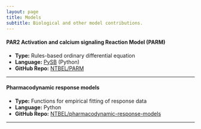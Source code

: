 ```yaml
---
layout: page
title: Models
subtitle: Biological and other model contributions.
---
```


#### PAR2 Activation and calcium signaling Reaction Model (PARM)

* **Type:** Rules-based ordinary differential equation
* **Language:** [PySB](http://pysbdev.lolab.xyz/) (Python)
* **GitHub Repo:** [NTBEL/PARM](https://github.com/NTBEL/PARM)

------

#### Pharmacodynamic response models

* **Type:** Functions for empirical fitting of response data
* **Language:** Python
* **GitHub Repo:** [NTBEL/pharmacodynamic-response-models](https://github.com/NTBEL/pharmacodynamic-response-models)

------
